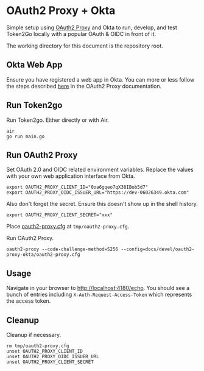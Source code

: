 # OAuth2 Proxy + Okta

Simple setup using [OAuth2 Proxy](https://github.com/oauth2-proxy/oauth2-proxy)
and Okta to run, develop, and test Token2Go locally with a popular OAuth & OIDC
in front of it.

The working directory for this document is the repository root.

## Okta Web App

Ensure you have registered a web app in Okta. You can more or less follow the
steps described [here](https://oauth2-proxy.github.io/oauth2-proxy/docs/configuration/oauth_provider#okta---localhost)
in the OAuth2 Proxy documentation.

## Run Token2go

Run Token2go. Either directly or with Air.

```shell
air
go run main.go
```

## Run OAuth2 Proxy

Set OAuth 2.0 and OIDC related environment variables. Replace the values with
your own web application interface from Okta.

```shell
export OAUTH2_PROXY_CLIENT_ID="0oa6gqeo7qX38IBob5d7"
export OAUTH2_PROXY_OIDC_ISSUER_URL="https://dev-06026349.okta.com"
```

Also don't forget the secret. Ensure this doesn't show up in the shell history.

```shell
export OAUTH2_PROXY_CLIENT_SECRET="xxx"
```

Place [oauth2-proxy.cfg](oauth2-proxy.cfg) at `tmp/oauth2-proxy.cfg`.

Run OAuth2 Proxy.

```shell
oauth2-proxy --code-challenge-method=S256 --config=docs/devel/oauth2-proxy-okta/oauth2-proxy.cfg
```

## Usage

Navigate in your browser to [http://localhost:4180/echo](http://localhost:4180/echo).
You should see a bunch of entries including `X-Auth-Request-Access-Token` which
represents the access token.

## Cleanup

Cleanup if necessary.

```shell
rm tmp/oauth2-proxy.cfg
unset OAUTH2_PROXY_CLIENT_ID
unset OAUTH2_PROXY_OIDC_ISSUER_URL
unset OAUTH2_PROXY_CLIENT_SECRET
```
